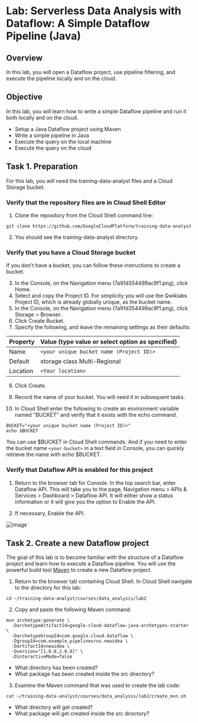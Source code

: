 # Lab: Serverless Data Analysis with Dataflow: A Simple Dataflow Pipeline (Java)

## Overview
In this lab, you will open a Dataflow project, use pipeline filtering, and execute the pipeline locally and on the cloud.

## Objective
In this lab, you will learn how to write a simple Dataflow pipeline and run it both locally and on the cloud.

- Setup a Java Dataflow project using Maven
- Write a simple pipeline in Java
- Execute the query on the local machine
- Execute the query on the cloud

## Task 1. Preparation
For this lab, you will need the training-data-analyst files and a Cloud Storage bucket.

### Verify that the repository files are in Cloud Shell Editor
1. Clone the repository from the Cloud Shell command line:
```
git clone https://github.com/GoogleCloudPlatform/training-data-analyst
```
2. You should see the training-data-analyst directory.

### Verify that you have a Cloud Storage bucket
If you don't have a bucket, you can follow these instructions to create a bucket.

3. In the Console, on the Navigation menu (7a91d354499ac9f1.png), click Home.
4. Select and copy the Project ID. For simplicity you will use the Qwiklabs Project ID, which is already globally unique, as the bucket name.
5. In the Console, on the Navigation menu (7a91d354499ac9f1.png), click Storage > Browser.
6. Click Create Bucket.
7. Specify the following, and leave the remaining settings as their defaults:

|Property|	Value (type value or select option as specified)|
|-|-|
|Name|	`<your unique bucket name (Project ID)>`|
|Default| storage class	Multi-Regional|
|Location|	`<Your location>`|

8. Click Create.

9. Record the name of your bucket. You will need it in subsequent tasks.

10. In Cloud Shell enter the following to create an environment variable named "BUCKET" and verify that it exists with the echo command.
```
BUCKET="<your unique bucket name (Project ID)>"
echo $BUCKET
```
You can use $BUCKET in Cloud Shell commands. And if you need to enter the bucket name `<your-bucket>` in a text field in Console, you can quickly retrieve the name with echo $BUCKET.

### Verify that Dataflow API is enabled for this project
1. Return to the browser tab for Console. In the top search bar, enter Dataflow API. This will take you to the page, Navigation menu > APIs & Services > Dashboard > Dataflow API.
It will either show a status information or it will give you the option to Enable the API.

2. If necessary, Enable the API.

![image](https://user-images.githubusercontent.com/1645304/137596466-7cb23235-533e-44c7-851c-4ca074e6d98b.png)

## Task 2. Create a new Dataflow project
The goal of this lab is to become familiar with the structure of a Dataflow project and learn how to execute a Dataflow pipeline. You will use the powerful build tool [Maven](https://maven.apache.org/) to create a new Dataflow project.

1. Return to the browser tab containing Cloud Shell. In Cloud Shell navigate to the directory for this lab:
```
cd ~/training-data-analyst/courses/data_analysis/lab2
```
2. Copy and paste the following Maven command:
```
mvn archetype:generate \
  -DarchetypeArtifactId=google-cloud-dataflow-java-archetypes-starter \
  -DarchetypeGroupId=com.google.cloud.dataflow \
  -DgroupId=com.example.pipelinesrus.newidea \
  -DartifactId=newidea \
  -Dversion="[1.0.0,2.0.0]" \
  -DinteractiveMode=false
```
- What directory has been created?
- What package has been created inside the src directory?

3. Examine the Maven command that was used to create the lab code:
```
cat ~/training-data-analyst/courses/data_analysis/lab2/create_mvn.sh
```
- What directory will get created?
- What package will get created inside the src directory?

